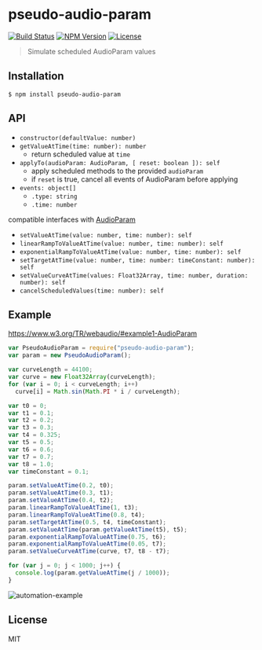 # pseudo-audio-param
[![Build Status](http://img.shields.io/travis/mohayonao/pseudo-audio-param.svg?style=flat-square)](https://travis-ci.org/mohayonao/pseudo-audio-param)
[![NPM Version](http://img.shields.io/npm/v/pseudo-audio-param.svg?style=flat-square)](https://www.npmjs.org/package/pseudo-audio-param)
[![License](http://img.shields.io/badge/license-MIT-brightgreen.svg?style=flat-square)](http://mohayonao.mit-license.org/)

> Simulate scheduled AudioParam values

## Installation

```
$ npm install pseudo-audio-param
```

## API

- `constructor(defaultValue: number)`
- `getValueAtTime(time: number): number`
  - return scheduled value at `time`
- `applyTo(audioParam: AudioParam, [ reset: boolean ]): self`
  - apply scheduled methods to the provided `audioParam`
  - if `reset` is true, cancel all events of AudioParam before applying
- `events: object[]`
  - `.type: string`
  - `.time: number`

compatible interfaces with [AudioParam](https://www.w3.org/TR/webaudio/#AudioParam)

- `setValueAtTime(value: number, time: number): self`
- `linearRampToValueAtTime(value: number, time: number): self`
- `exponentialRampToValueAtTime(value: number, time: number): self`
- `setTargetAtTime(value: number, time: number: timeConstant: number): self`
- `setValueCurveAtTime(values: Float32Array, time: number, duration: number): self`
- `cancelScheduledValues(time: number): self`

## Example
https://www.w3.org/TR/webaudio/#example1-AudioParam

```js
var PseudoAudioParam = require("pseudo-audio-param");
var param = new PseudoAudioParam();

var curveLength = 44100;
var curve = new Float32Array(curveLength);
for (var i = 0; i < curveLength; i++)
  curve[i] = Math.sin(Math.PI * i / curveLength);

var t0 = 0;
var t1 = 0.1;
var t2 = 0.2;
var t3 = 0.3;
var t4 = 0.325;
var t5 = 0.5;
var t6 = 0.6;
var t7 = 0.7;
var t8 = 1.0;
var timeConstant = 0.1;

param.setValueAtTime(0.2, t0);
param.setValueAtTime(0.3, t1);
param.setValueAtTime(0.4, t2);
param.linearRampToValueAtTime(1, t3);
param.linearRampToValueAtTime(0.8, t4);
param.setTargetAtTime(0.5, t4, timeConstant);
param.setValueAtTime(param.getValueAtTime(t5), t5);
param.exponentialRampToValueAtTime(0.75, t6);
param.exponentialRampToValueAtTime(0.05, t7);
param.setValueCurveAtTime(curve, t7, t8 - t7);

for (var j = 0; j < 1000; j++) {
  console.log(param.getValueAtTime(j / 1000));
}
```

![automation-example](example/automation-example.png)

## License

MIT
